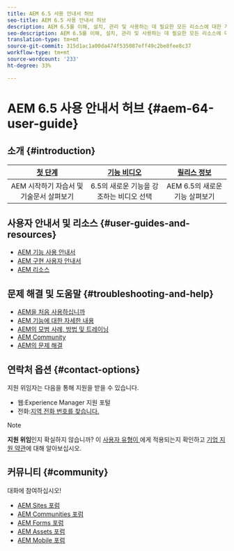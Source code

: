 ```yaml
---
title: AEM 6.5 사용 안내서 허브
seo-title: AEM 6.5 사용 안내서 허브
description: AEM 6.5를 이해, 설치, 관리 및 사용하는 데 필요한 모든 리소스에 대한 개요
seo-description: AEM 6.5를 이해, 설치, 관리 및 사용하는 데 필요한 모든 리소스에 대한 개요
translation-type: tm+mt
source-git-commit: 315d1ac1a00da474f535087eff49c2be8fee8c37
workflow-type: tm+mt
source-wordcount: '233'
ht-degree: 33%

---
```



# AEM 6.5 사용 안내서 허브 {#aem-64-user-guide}

## 소개 {#introduction}

| [첫 단계](https://helpx.adobe.com/kr/experience-manager/get-started.html) | [기능 비디오](https://helpx.adobe.com/kr/experience-manager/kt/index/aem-6-5-videos.html) | [릴리스 정보](https://helpx.adobe.com/kr/experience-manager/6-5/release-notes.html) |
|:-:|:-:|:-:|
| AEM 시작하기 자습서 및 기술문서 살펴보기 | 6.5의 새로운 기능을 강조하는 비디오 선택 | AEM 6.5의 새로운 기능 살펴보기 |

## 사용자 안내서 및 리소스 {#user-guides-and-resources}

* [AEM 기능 사용 안내서](capabilities.md)
* [AEM 구현 사용자 안내서](implementation.md)
* [AEM 리소스](resources.md)

## 문제 해결 및 도움말 {#troubleshooting-and-help}

* [AEM을 처음 사용하십니까](new.md)
* [AEM 기능에 대한 자세한 내용](learn.md)
* [AEM의 모범 사례, 방법 및 트레이닝](best-practice.md)
* [AEM Community](community.md)
* [AEM의 문제 해결](troubleshooting.md)

## 연락처 옵션 {#contact-options}

지원 위임자는 다음을 통해 지원을 받을 수 있습니다.

* 웹:Experience Manager 지원 포털
* 전화:[지역 전화 번호를 찾습니다.](https://helpx.adobe.com/contact/dma-external/DMACustomeCareRegionalPhoneNumbers.html)

>[!NOTE]
>
>**지원 위임**&#x200B;인지 확실하지 않습니까? 이 [사용자 유형이 ](https://helpx.adobe.com/experience-cloud/supported-users.html)에게 적용되는지 확인하고 [기업 지원 약관](https://helpx.adobe.com/support/programs/enterprise-support-terms.html)에 대해 알아보십시오.

## 커뮤니티 {#community}

대화에 참여하십시오!

* [AEM Sites 포럼](http://help-forums.adobe.com/content/adobeforums/kr/experience-manager-forum/adobe-experience-manager.html)
* [AEM Communities 포럼](http://help-forums.adobe.com/content/adobeforums/en/experience-manager-forum/aem-communities.html)
* [AEM Forms 포럼](http://help-forums.adobe.com/content/adobeforums/en/experience-manager-forum/aem-forms.html)
* [AEM Assets 포럼](http://help-forums.adobe.com/content/adobeforums/en/experience-manager-forum/aem-assets.html)
* [AEM Mobile 포럼](http://forums.adobe.com/community/experiencemanagermobile)

